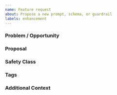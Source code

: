 ```yaml
---
name: Feature request
about: Propose a new prompt, schema, or guardrail
labels: enhancement
---
```


### Problem / Opportunity

### Proposal

### Safety Class

### Tags

### Additional Context
